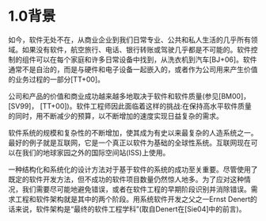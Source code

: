 # 1.0背景

如今，软件无处不在，从商业企业到我们日常专业、公共和私人生活的几乎所有领域。如果没有软件，航空旅行、电话、银行转账或驾驶几乎都是不可能的。软件控制的组件可以在每个家庭和许多日常设备中找到，从洗衣机到汽车\[BJ+06]。软件通常不是自治的，而是与硬件和电子设备一起嵌入的，或者作为公司用来产生价值的业务过程的一部分\[TT+00]。

公司和产品的价值和商业成功越来越多地取决于软件和软件质量(参见\[BM00]， \[SV99]， \[TT+00])。软件工程师因此面临着这样的挑战:在保持高水平软件质量的同时，用不断减少的预算，以不断增加的速度实现日益复杂的需求。

软件系统的规模和复杂性的不断增加，使其成为有史以来最复杂的人造系统之一。最好的例子就是互联网，它是一个真正以软件为基础的全球性系统。互联网现在可以在我们的地球家园之外的国际空间站(ISS)上使用。

一种结构化和系统化的设计方法对于基于软件的系统的成功至关重要。尽管使用了既定的软件开发方法，但不成功的软件项目数量仍然惊人地多。为了应对这种情况，我们需要尽可能地避免错误，或者在软件工程的早期阶段识别并消除错误。需求工程和软件架构就是其中的两个阶段。用系统软件开发之父之一Ernst Denert的话来说，软件架构是“最终的软件工程学科”(取自Denert在\[Sie04]中的前言)。
